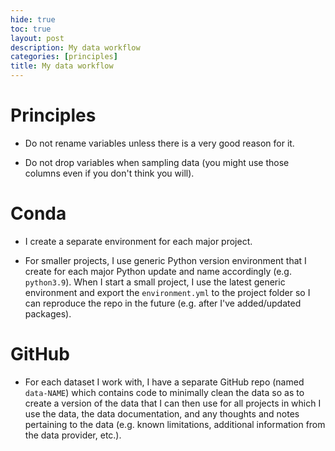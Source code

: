 ```yaml
---
hide: true
toc: true
layout: post
description: My data workflow
categories: [principles]
title: My data workflow 
---
```



# Principles

- Do not rename variables unless there is a very good reason for it.

- Do not drop variables when sampling data (you might use those columns even if
  you don't think you will).



# Conda

- I create a separate environment for each major project.

- For smaller projects, I use generic Python version environment that I create
  for each major Python update and name accordingly (e.g. `python3.9`). When I
  start a small project, I use the latest generic environment and export the
  `environment.yml` to the project folder so I can reproduce the repo in the
  future (e.g. after I've added/updated packages).


# GitHub

- For each dataset I work with, I have a separate GitHub repo (named
  `data-NAME`) which contains
  code to minimally clean the data so as to create a version of the data that I
  can then use for all projects in which I use the data, the data documentation,
  and any thoughts and notes pertaining to the data (e.g. known limitations,
  additional information from the data provider, etc.).


